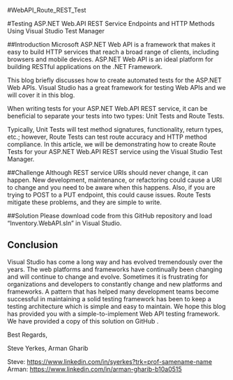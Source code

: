 #WebAPI_Route_REST_Test

#Testing ASP.NET Web.API REST Service Endpoints and HTTP Methods Using Visual Studio Test Manager 

##Introduction
Microsoft ASP.NET Web API is a framework that makes it easy to build HTTP services that reach a broad range of clients, including browsers and mobile devices. ASP.NET Web API is an ideal platform for building RESTful applications on the .NET Framework. 

This blog briefly discusses how to create automated tests for the ASP.NET Web APIs. Visual Studio has a great framework for testing Web APIs and we will cover it in this blog.

When writing tests for your ASP.NET Web.API REST service, it can be beneficial to separate your tests into two types: Unit Tests and Route Tests. 

Typically, Unit Tests will test method signatures, functionality, return types, etc.; however, Route Tests can test route accuracy and HTTP method compliance.  In this article, we will be demonstrating how to create Route Tests for your ASP.NET Web.API REST service using the Visual Studio Test Manager.

##Challenge
Although REST service URIs should never change, it can happen.  New development, maintenance, or refactoring could cause a URI to change and you need to be aware when this happens.  Also, if you are trying to POST to a PUT endpoint, this could cause issues.  Route Tests mitigate these problems, and they are simple to write.

##Solution
Please download code from this GitHub repository and load “Inventory.WebAPI.sln” in Visual Studio.

## Conclusion
Visual Studio has come a long way and has evolved tremendously over the years. The web platforms and frameworks have continually been changing and will continue to change and evolve. Sometimes it is frustrating for organizations and developers to constantly change and new platforms and frameworks. A pattern that has helped many development teams become successful in maintaining a solid testing framework has been to keep a testing architecture which is simple and easy to maintain. We hope this blog has provided you with a simple-to-implement Web API testing framework. We have provided a copy of this solution on GitHub <LINK to GitHub>.

Best Regards,

Steve Yerkes, Arman Gharib

Steve: https://www.linkedin.com/in/syerkes?trk=prof-samename-name
Arman: https://www.linkedin.com/in/arman-gharib-b10a0515

